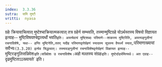 ```yaml
---
index:  3.3.36
sutra:  समि मुष्टौ
vritti:  nyasa
---
```


ग्रहेः क्रियावाचित्वात् मुष्टेश्चाक्रियात्मकत्वात् तत्र ग्रहेर्न सम्भवति, तस्मान्मुष्टिग्रहे योऽर्थस्तस्य विषयो विज्ञायत इत्याह-- मुष्टिविषयश्चेद्वात्वर्थो भवति` इति। अस्त्येवायं मुष्टिशब्दः परिमाणे--शाकस्य मुष्टिरिति, अस्त्यङ्गुलीनां रचनाविशेषे, यथा-- हन्ति मुष्टिनेति,ततर् यदीह परिमाणवृत्तेर्ग्रहणं स्यादस्य सूत्रस्य वैयर्थ्यं स्यात्, `परिमाणाख्यायां सर्वेभ्यः` (3.3.20) इत्येव सिद्धत्वात्। तस्मादङ्गुलीनां रचनाविशेषवृत्तेर्ग्रहणं विज्ञायत इत्याह-- `मुष्टिरङ्गुलिसन्निवेशः` इति।सन्निवेशः उ रचनाविशेषः। `अहो मल्लस्य संग्रहः`इति। मुष्टेर्दार्ढ्यमित्यर्थः। अत एवाह-- `दृढमुष्टिताऽऽख्यायते` इति।

